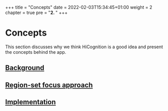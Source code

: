 +++
title = "Concepts"
date = 2022-02-03T15:34:45+01:00
weight = 2
chapter = true
pre = "<b>2. </b>"
+++

# Concepts

This section discusses why we think HiCognition is a good idea and present the concepts behind the app.

## [Background](/docs/concepts/background/)
## [Region-set focus approach](/docs/concepts/region_set_focus/)
## [Implementation](/docs/concepts/hicognition/)
